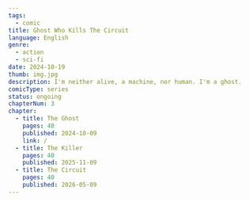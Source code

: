 ```yaml
---
tags:
  - comic
title: Ghost Who Kills The Circuit
language: English
genre:
  - action
  - sci-fi
date: 2024-10-19
thumb: img.jpg
description: I'm neither alive, a machine, nor human. I'm a ghost.
comicType: series
status: ongoing
chapterNum: 3
chapter:
  - title: The Ghost
    pages: 40
    published: 2024-10-09
    link: /
  - title: The Killer
    pages: 40
    published: 2025-11-09
  - title: The Circuit
    pages: 40
    published: 2026-05-09
---
```

